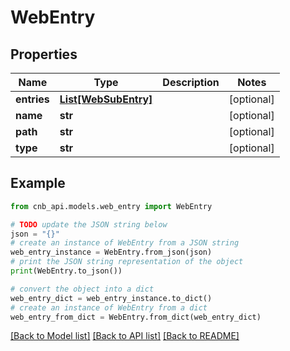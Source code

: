 # WebEntry


## Properties

Name | Type | Description | Notes
------------ | ------------- | ------------- | -------------
**entries** | [**List[WebSubEntry]**](WebSubEntry.md) |  | [optional] 
**name** | **str** |  | [optional] 
**path** | **str** |  | [optional] 
**type** | **str** |  | [optional] 

## Example

```python
from cnb_api.models.web_entry import WebEntry

# TODO update the JSON string below
json = "{}"
# create an instance of WebEntry from a JSON string
web_entry_instance = WebEntry.from_json(json)
# print the JSON string representation of the object
print(WebEntry.to_json())

# convert the object into a dict
web_entry_dict = web_entry_instance.to_dict()
# create an instance of WebEntry from a dict
web_entry_from_dict = WebEntry.from_dict(web_entry_dict)
```
[[Back to Model list]](../README.md#documentation-for-models) [[Back to API list]](../README.md#documentation-for-api-endpoints) [[Back to README]](../README.md)


